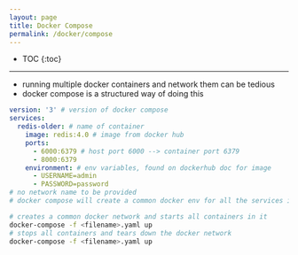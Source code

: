 ```yaml
---
layout: page
title: Docker Compose
permalink: /docker/compose
---
```


- TOC
{:toc}

---

- running multiple docker containers and network them can be tedious
- docker compose is a structured way of doing this

```yaml
version: '3' # version of docker compose
services:
  redis-older: # name of container
    image: redis:4.0 # image from docker hub
    ports:
      - 6000:6379 # host port 6000 --> container port 6379
      - 8000:6379
    environment: # env variables, found on dockerhub doc for image
      - USERNAME=admin
      - PASSWORD=password
# no network name to be provided
# docker compose will create a common docker env for all the services in the file
```

```bash
# creates a common docker network and starts all containers in it
docker-compose -f <filename>.yaml up
# stops all containers and tears down the docker network
docker-compose -f <filename>.yaml up
```
